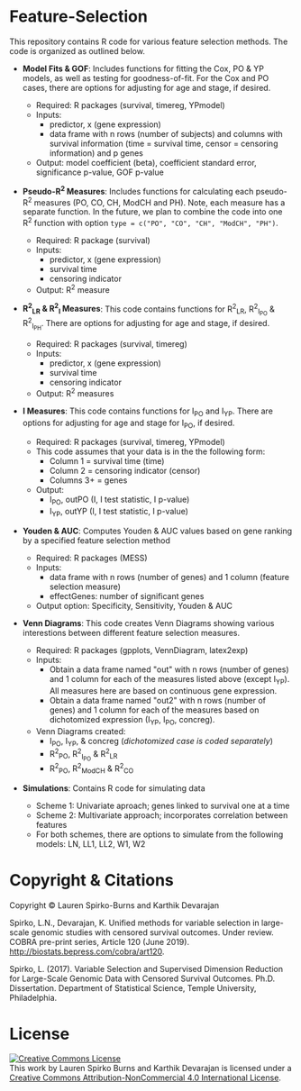 # Feature-Selection
This repository contains R code for various feature selection methods. The code is organized as outlined below.

* **Model Fits & GOF**: Includes functions for fitting the Cox, PO & YP models, as well as testing for goodness-of-fit.  For the Cox and PO cases, there are options for adjusting for age and stage, if desired. 
  * Required: R packages (survival, timereg, YPmodel)
  * Inputs: 
    * predictor, x (gene expression)
    * data frame with n rows (number of subjects) and columns with survival information (time = survival time, censor = censoring information) and p genes   
  * Output: model coefficient (beta), coefficient standard error, significance p-value, GOF p-value
  
* **Pseudo-R<sup>2</sup> Measures**: Includes functions for calculating each pseudo-R<sup>2</sup> measures (PO, CO, CH, ModCH and PH).  Note, each measure has a separate function.  In the future, we plan to combine the code into one R<sup>2</sup> function with option `type = c("PO", "CO", "CH", "ModCH", "PH")`. 
  * Required: R package (survival)
  * Inputs: 
    * predictor, x (gene expression)
    * survival time
    * censoring indicator
  * Output: R<sup>2</sup> measure
  
* **R<sup>2</sup><sub>LR</sub> & R<sup>2</sup><sub>I</sub> Measures**: This code contains functions for R<sup>2</sup><sub>LR</sub>, R<sup>2</sup><sub>I<sub>PO</sub></sub> & R<sup>2</sup><sub>I<sub>PH</sub></sub>. There are options for adjusting for age and stage, if desired.
  * Required: R packages (survival, timereg)
  * Inputs: 
    * predictor, x (gene expression)
    * survival time
    * censoring indicator
  * Output: R<sup>2</sup> measures
  
* **I Measures**: This code contains functions for I<sub>PO</sub> and I<sub>YP</sub>. There are options for adjusting for age and stage for I<sub>PO</sub>, if desired.
  * Required: R packages (survival, timereg, YPmodel)
  * This code assumes that your data is in the the following form:
    * Column 1 = survival time (time)
    * Column 2 = censoring indicator (censor)
    * Columns 3+ = genes
  * Output: 
    * I<sub>PO</sub>, outPO (I, I test statistic, I p-value)
    * I<sub>YP</sub>, outYP (I, I test statistic, I p-value)
  
* **Youden & AUC**: Computes Youden & AUC values based on gene ranking by a specified feature selection method
  * Required: R packages (MESS)
  * Inputs: 
    * data frame with n rows (number of genes) and 1 column (feature selection measure)
    * effectGenes: number of significant genes
  * Output option: Specificity, Sensitivity, Youden & AUC 

* **Venn Diagrams**: This code creates Venn Diagrams showing various interestions between different feature selection measures.
  * Required: R packages (gpplots, VennDiagram, latex2exp)
  * Inputs: 
    * Obtain a data frame named "out" with n rows (number of genes) and	1 column for each of the measures listed above (except I<sub>YP</sub>). All measures here are based on continuous gene expression. 
    * Obtain a data frame named "out2" with n rows (number of genes) and 1 column for each of the measures based on dichotomized expression (I<sub>YP</sub>, I<sub>PO</sub>, concreg). 
  * Venn Diagrams created: 
    * I<sub>PO</sub>, I<sub>YP</sub>, & concreg (*dichotomized case is coded separately*)
    * R<sup>2</sup><sub>PO</sub>, R<sup>2</sup><sub>I<sub>PO</sub></sub> & R<sup>2</sup><sub>LR</sub> 
    * R<sup>2</sup><sub>PO</sub>, R<sup>2</sup><sub>ModCH</sub> & R<sup>2</sup><sub>CO</sub>
  
* **Simulations**: Contains R code for simulating data
  * Scheme 1: Univariate aproach; genes linked to survival one at a time
  * Scheme 2: Multivariate approach; incorporates correlation between features
  * For both schemes, there are options to simulate from the following models: LN, LL1, LL2, W1, W2

# Copyright & Citations
Copyright © Lauren Spirko-Burns and Karthik Devarajan 

Spirko, L.N., Devarajan, K. Unified methods for variable selection in large-scale genomic studies with censored survival outcomes. Under review. COBRA pre-print series, Article 120 (June 2019). http://biostats.bepress.com/cobra/art120. 

Spirko, L. (2017). Variable Selection and Supervised Dimension Reduction for Large-Scale Genomic Data with Censored Survival Outcomes. Ph.D. Dissertation. Department of Statistical Science, Temple University, Philadelphia.

# License
<a rel="license" href="http://creativecommons.org/licenses/by-nc/4.0/"><img alt="Creative Commons License" style="border-width:0" src="https://i.creativecommons.org/l/by-nc/4.0/88x31.png" /></a><br />This work by <span xmlns:cc="http://creativecommons.org/ns#" property="cc:attributionName">Lauren Spirko Burns and Karthik Devarajan</span> is licensed under a <a rel="license" href="http://creativecommons.org/licenses/by-nc/4.0/">Creative Commons Attribution-NonCommercial 4.0 International License</a>.

# 
